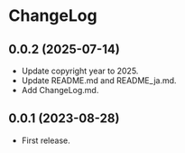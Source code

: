 # ChangeLog

## 0.0.2 (2025-07-14)

- Update copyright year to 2025.
- Update README.md and README_ja.md.
- Add ChangeLog.md.

## 0.0.1 (2023-08-28)

- First release.
